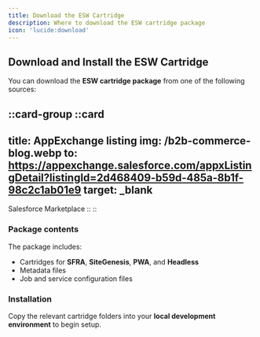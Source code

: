```yaml
---
title: Download the ESW Cartridge
description: Where to download the ESW cartridge package
icon: 'lucide:download'
---
```


## Download and Install the ESW Cartridge

You can download the **ESW cartridge package** from one of the following sources:

::card-group
  ::card
  ---
  title: AppExchange listing
  img: /b2b-commerce-blog.webp
  to: https://appexchange.salesforce.com/appxListingDetail?listingId=2d468409-b59d-485a-8b1f-98c2c1ab01e9
  target: _blank
  ---
  Salesforce Marketplace
  ::
:: 


### Package contents
The package includes:

- Cartridges for **SFRA**, **SiteGenesis**, **PWA**, and **Headless**  
- Metadata files  
- Job and service configuration files  

### Installation
Copy the relevant cartridge folders into your **local development environment** to begin setup.
